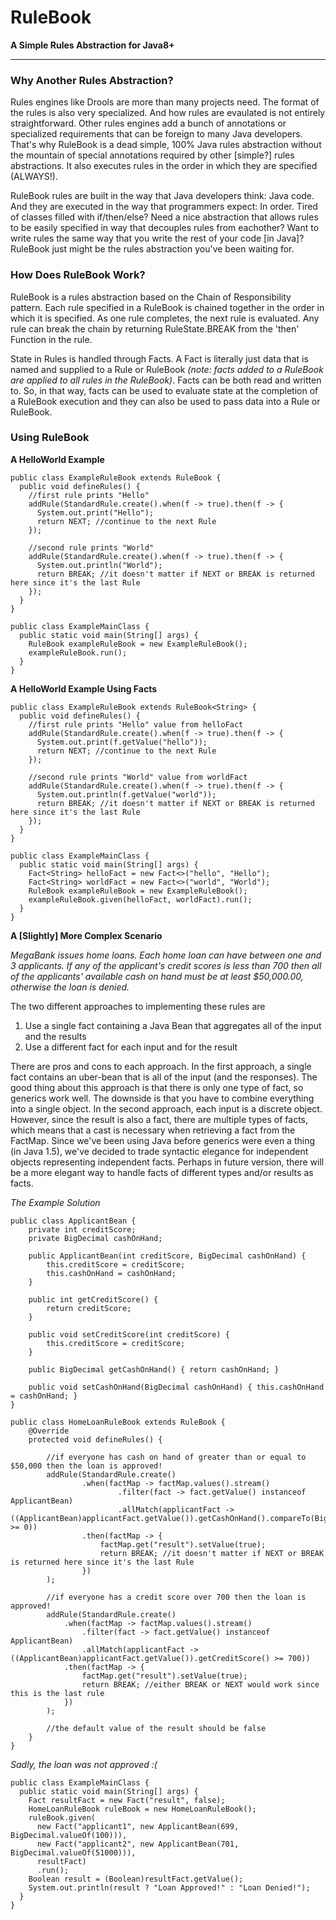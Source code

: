 # RuleBook
**A Simple Rules Abstraction for Java8+**

-----------------

### Why Another Rules Abstraction?
Rules engines like Drools are more than many projects need. The format of the rules is also very specialized. And how rules are evaulated is not entirely straightforward. Other rules engines add a bunch of annotations or specialized requirements that can be foreign to many Java developers. That's why RuleBook is a dead simple, 100% Java rules abstraction without the mountain of special annotations required by other [simple?] rules abstractions. It also executes rules in the order in which they are specified (ALWAYS!). 

RuleBook rules are built in the way that Java developers think: Java code. And they are executed in the way that programmers expect: In order. Tired of classes filled with if/then/else? Need a nice abstraction that allows rules to be easily specified in way that decouples rules from eachother? Want to write rules the same way that you write the rest of your code [in Java]? RuleBook just might be the rules abstraction you've been waiting for.

### How Does RuleBook Work?
RuleBook is a rules abstraction based on the Chain of Responsibility pattern. Each rule specified in a RuleBook is chained together in the order in which it is specified. As one rule completes, the next rule is evaluated. Any rule can break the chain by returning RuleState.BREAK from the 'then' Function in the rule.

State in Rules is handled through Facts. A Fact is literally just data that is named and supplied to a Rule or RuleBook _(note: facts added to a RuleBook are applied to all rules in the RuleBook)_. Facts can be both read and written to. So, in that way, facts can be used to evaluate state at the completion of a RuleBook execution and they can also be used to pass data into a Rule or RuleBook.

### Using RuleBook
**A HelloWorld Example**
```
public class ExampleRuleBook extends RuleBook {
  public void defineRules() {
    //first rule prints "Hello"
    addRule(StandardRule.create().when(f -> true).then(f -> {
      System.out.print("Hello");
      return NEXT; //continue to the next Rule
    });
    
    //second rule prints "World"
    addRule(StandardRule.create().when(f -> true).then(f -> {
      System.out.println("World");
      return BREAK; //it doesn't matter if NEXT or BREAK is returned here since it's the last Rule
    });
  }
}
```
```
public class ExampleMainClass {
  public static void main(String[] args) {
    RuleBook exampleRuleBook = new ExampleRuleBook();
    exampleRuleBook.run();
  }
}
```
**A HelloWorld Example Using Facts**
```
public class ExampleRuleBook extends RuleBook<String> {
  public void defineRules() {
    //first rule prints "Hello" value from helloFact
    addRule(StandardRule.create().when(f -> true).then(f -> {
      System.out.print(f.getValue("hello"));
      return NEXT; //continue to the next Rule
    });
    
    //second rule prints "World" value from worldFact
    addRule(StandardRule.create().when(f -> true).then(f -> {
      System.out.println(f.getValue("world"));
      return BREAK; //it doesn't matter if NEXT or BREAK is returned here since it's the last Rule
    });
  }
}
```
```
public class ExampleMainClass {
  public static void main(String[] args) {
    Fact<String> helloFact = new Fact<>("hello", "Hello");
    Fact<String> worldFact = new Fact<>("world", "World");
    RuleBook exampleRuleBook = new ExampleRuleBook();
    exampleRuleBook.given(helloFact, worldFact).run();
  }
}
```
**A [Slightly] More Complex Scenario**

_MegaBank issues home loans. Each home loan can have between one and 3 applicants. If any of the applicant's credit scores is less than 700 then all of the applicants' available cash on hand must be at least $50,000.00, otherwise the loan is denied._

The two different approaches to implementing these rules are

1. Use a single fact containing a Java Bean that aggregates all of the input and the results
2. Use a different fact for each input and for the result

There are pros and cons to each approach. 
In the first approach, a single fact contains an uber-bean that is all of the input (and the responses). The good thing about this approach is that there is only one type of fact, so generics work well. The downside is that you have to combine everything into a single object.
In the second approach, each input is a discrete object. However, since the result is also a fact, there are multiple types of facts, which means that a cast is necessary when retrieving a fact from the FactMap. Since we've been using Java before generics were even a thing (in Java 1.5), we've decided to trade syntactic elegance for independent objects representing independent facts. Perhaps in future version, there will be a more elegant way to handle facts of different types and/or results as facts.

_The Example Solution_
```
public class ApplicantBean {
    private int creditScore;
    private BigDecimal cashOnHand;

    public ApplicantBean(int creditScore, BigDecimal cashOnHand) {
        this.creditScore = creditScore;
        this.cashOnHand = cashOnHand;
    }

    public int getCreditScore() {
        return creditScore;
    }

    public void setCreditScore(int creditScore) {
        this.creditScore = creditScore;
    }

    public BigDecimal getCashOnHand() { return cashOnHand; }

    public void setCashOnHand(BigDecimal cashOnHand) { this.cashOnHand = cashOnHand; }
}
```
```
public class HomeLoanRuleBook extends RuleBook {
    @Override
    protected void defineRules() {

        //if everyone has cash on hand of greater than or equal to $50,000 then the loan is approved!
        addRule(StandardRule.create()
                .when(factMap -> factMap.values().stream()
                        .filter(fact -> fact.getValue() instanceof ApplicantBean)
                        .allMatch(applicantFact -> ((ApplicantBean)applicantFact.getValue()).getCashOnHand().compareTo(BigDecimal.valueOf(50000)) >= 0))
                .then(factMap -> {
                    factMap.get("result").setValue(true);
                    return BREAK; //it doesn't matter if NEXT or BREAK is returned here since it's the last Rule
                })
        );

        //if everyone has a credit score over 700 then the loan is approved!
        addRule(StandardRule.create()
            .when(factMap -> factMap.values().stream()
                .filter(fact -> fact.getValue() instanceof ApplicantBean)
                .allMatch(applicantFact -> ((ApplicantBean)applicantFact.getValue()).getCreditScore() >= 700))
            .then(factMap -> {
                factMap.get("result").setValue(true);
                return BREAK; //either BREAK or NEXT would work since this is the last rule
            })
        );
        
        //the default value of the result should be false
    }
}
```
_Sadly, the loan was not approved :(_
```
public class ExampleMainClass {
  public static void main(String[] args) {
    Fact resultFact = new Fact("result", false);
    HomeLoanRuleBook ruleBook = new HomeLoanRuleBook();
    ruleBook.given(
      new Fact("applicant1", new ApplicantBean(699, BigDecimal.valueOf(100))),
      new Fact("applicant2", new ApplicantBean(701, BigDecimal.valueOf(51000))),
      resultFact)
      .run();
    Boolean result = (Boolean)resultFact.getValue();
    System.out.println(result ? "Loan Approved!" : "Loan Denied!");
  }
}
```
